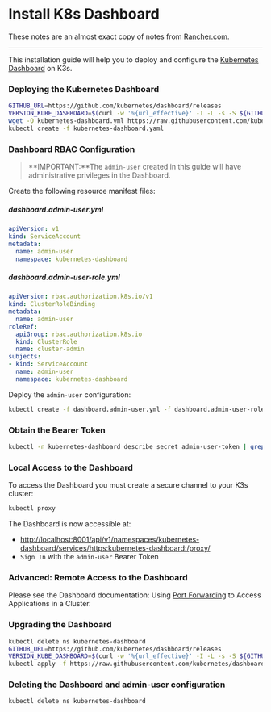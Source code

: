 # Install K8s Dashboard

These notes are an almost exact copy of notes from [Rancher.com](https://rancher.com/docs/k3s/latest/en/installation/kube-dashboard/).

------

This installation guide will help you to deploy and configure the [Kubernetes Dashboard](https://kubernetes.io/docs/tasks/access-application-cluster/web-ui-dashboard/) on K3s.

### Deploying the Kubernetes Dashboard

```bash
GITHUB_URL=https://github.com/kubernetes/dashboard/releases
VERSION_KUBE_DASHBOARD=$(curl -w '%{url_effective}' -I -L -s -S ${GITHUB_URL}/latest -o /dev/null | sed -e 's|.*/||')
wget -O kubernetes-dashboard.yml https://raw.githubusercontent.com/kubernetes/dashboard/${VERSION_KUBE_DASHBOARD}/aio/deploy/recommended.yaml
kubectl create -f kubernetes-dashboard.yaml
```

### Dashboard RBAC Configuration

> **IMPORTANT:**The `admin-user` created in this guide will have administrative privileges in the Dashboard.

Create the following resource manifest files:

##### dashboard.admin-user.yml

```yaml
apiVersion: v1
kind: ServiceAccount
metadata:
  name: admin-user
  namespace: kubernetes-dashboard
```



##### dashboard.admin-user-role.yml

```yaml
apiVersion: rbac.authorization.k8s.io/v1
kind: ClusterRoleBinding
metadata:
  name: admin-user
roleRef:
  apiGroup: rbac.authorization.k8s.io
  kind: ClusterRole
  name: cluster-admin
subjects:
- kind: ServiceAccount
  name: admin-user
  namespace: kubernetes-dashboard
```



Deploy the `admin-user` configuration:

```bash
kubectl create -f dashboard.admin-user.yml -f dashboard.admin-user-role.yml
```

### Obtain the Bearer Token

```bash
kubectl -n kubernetes-dashboard describe secret admin-user-token | grep ^token
```

### Local Access to the Dashboard

To access the Dashboard you must create a secure channel to your K3s cluster:

```bash
kubectl proxy
```

The Dashboard is now accessible at:

- [http://localhost:8001/api/v1/namespaces/kubernetes-dashboard/services/https:kubernetes-dashboard:/proxy/](http://localhost:8001/api/v1/namespaces/kubernetes-dashboard/services/https:kubernetes-dashboard:/proxy/)
- `Sign In` with the `admin-user` Bearer Token



### Advanced: Remote Access to the Dashboard

Please see the Dashboard documentation: Using [Port Forwarding](https://kubernetes.io/docs/tasks/access-application-cluster/port-forward-access-application-cluster/) to Access Applications in a Cluster.

### Upgrading the Dashboard

```bash
kubectl delete ns kubernetes-dashboard
GITHUB_URL=https://github.com/kubernetes/dashboard/releases
VERSION_KUBE_DASHBOARD=$(curl -w '%{url_effective}' -I -L -s -S ${GITHUB_URL}/latest -o /dev/null | sed -e 's|.*/||')
kubectl apply -f https://raw.githubusercontent.com/kubernetes/dashboard/${VERSION_KUBE_DASHBOARD}/aio/deploy/recommended.yaml -f dashboard.admin-user.yml -f dashboard.admin-user-role.yml
```

### Deleting the Dashboard and admin-user configuration

```bash
kubectl delete ns kubernetes-dashboard
```

